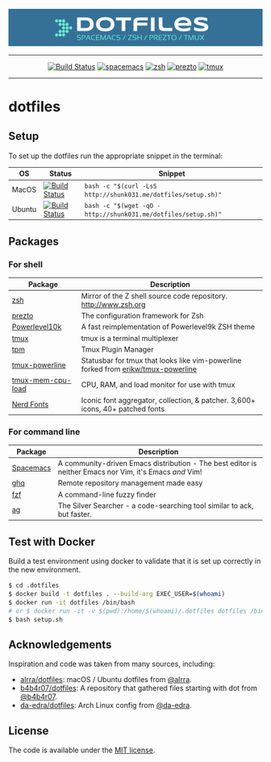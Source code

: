 ![](https://raw.githubusercontent.com/shunk031/dotfiles/master/.github/header.png)

---

<p align="center">
  <a href="https://github.com/shunk031/dotfiles/actions?query=workflow%3A%22Snippet+install%22"><img src="https://github.com/shunk031/dotfiles/workflows/Snippet%20install/badge.svg" alt="Build Status"></a>
  <a href="http://spacemacs.org/"><img src="https://cdn.rawgit.com/syl20bnr/spacemacs/442d025779da2f62fc86c2082703697714db6514/assets/spacemacs-badge.svg" alt="spacemacs"></a>
  <a href="https://github.com/zsh-users/zsh"><img src="https://img.shields.io/badge/built%20with-zsh-black.svg" alt="zsh"></a>
  <a href="https://github.com/sorin-ionescu/prezto"><img src="https://img.shields.io/badge/built%20with-prezto-orange.svg" alt="prezto"></a>
  <a href="https://github.com/tmux/tmux"><img src="https://img.shields.io/badge/built%20with-tmux-green.svg" alt="tmux"></a>
</p>

---

# dotfiles

## Setup

To set up the dotfiles run the appropriate snippet in the terminal:

| OS     | Status | Snippet                                                |
|--------|--------|--------------------------------------------------------|
| MacOS  | [![Build Status](https://github.com/shunk031/dotfiles/workflows/MacOS/badge.svg)](https://github.com/shunk031/dotfiles/actions?query=workflow%3AMacOS) | `bash -c "$(curl -LsS http://shunk031.me/dotfiles/setup.sh)"`  |
| Ubuntu | [![Build Status](https://github.com/shunk031/dotfiles/workflows/Ubuntu/badge.svg)](https://github.com/shunk031/dotfiles/actions?query=workflow%3AUbuntu) | `bash -c "$(wget -qO - http://shunk031.me/dotfiles/setup.sh)"` |

## Packages

### For shell

| Package                                                      | Description                                                      |
|--------------------------------------------------------------|------------------------------------------------------------------|
| [zsh](https://github.com/zsh-users/zsh)                      | Mirror of the Z shell source code repository. http://www.zsh.org |
| [prezto](https://github.com/sorin-ionescu/prezto)            | The configuration framework for Zsh                              |
| [Powerlevel10k](https://github.com/romkatv/powerlevel10k)    | A fast reimplementation of Powerlevel9k ZSH theme                |
| [tmux](https://github.com/tmux/tmux)                         | tmux is a terminal multiplexer                                   |
| [tpm](https://github.com/tmux-plugins/tpm)                   | Tmux Plugin Manager                                              |
| [tmux-powerline](https://github.com/shunk031/tmux-powerline) | Statusbar for tmux that looks like vim-powerline forked from [erikw/tmux-powerline](https://github.com/erikw/tmux-powerline)
| [tmux-mem-cpu-load](https://github.com/thewtex/tmux-mem-cpu-load) | CPU, RAM, and load monitor for use with tmux |
| [Nerd Fonts](https://github.com/ryanoasis/nerd-fonts)        | Iconic font aggregator, collection, & patcher. 3,600+ icons, 40+ patched fonts |

### For command line

| Package                                | Description                            |
|----------------------------------------|----------------------------------------|
| [Spacemacs](https://github.com/syl20bnr/spacemacs) | A community-driven Emacs distribution - The best editor is neither Emacs nor Vim, it's Emacs *and* Vim! |
| [ghq](https://github.com/motemen/ghq)  | Remote repository management made easy |
| [fzf](https://github.com/junegunn/fzf) | A command-line fuzzy finder            |
| [ag](https://github.com/ggreer/the_silver_searcher) | The Silver Searcher - a code-searching tool similar to ack, but faster. |

## Test with Docker

Build a test environment using docker to validate that it is set up correctly in the new environment.

```sh
$ cd .dotfiles
$ docker build -t dotfiles . --build-arg EXEC_USER=$(whoami)
$ docker run -it dotfiles /bin/bash
# or $ docker run -it -v $(pwd):/home/$(whoami)/.dotfiles dotfiles /bin/bash
$ bash setup.sh
```

## Acknowledgements

Inspiration and code was taken from many sources, including:

- [alrra/dotfiles](https://github.com/alrra/dotfiles): macOS / Ubuntu dotfiles from [@alrra](https://github.com/alrra).
- [b4b4r07/dotfiles](https://github.com/b4b4r07/dotfiles): A repository that gathered files starting with dot from [@b4b4r07](https://github.com/b4b4r07).
- [da-edra/dotfiles](https://github.com/da-edra/dotfiles): Arch Linux config from [@da-edra](https://github.com/da-edra).

## License

The code is available under the [MIT license](https://github.com/shunk031/dotfiles/blob/master/LICENSE).

